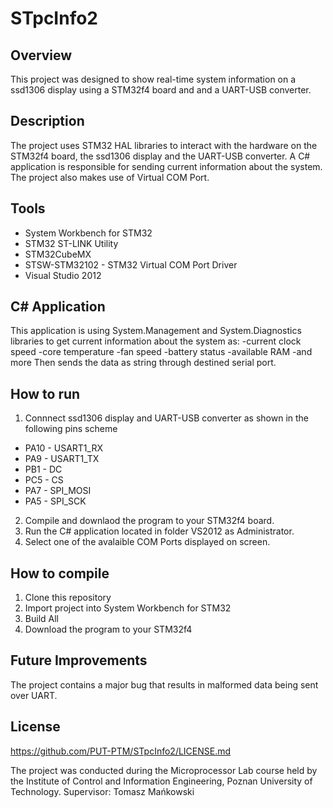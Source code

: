 # STpcInfo2
## Overview
This project was designed to show real-time system information on a ssd1306 display using a STM32f4 board and and a UART-USB converter.
## Description
The project uses STM32 HAL libraries to interact with the hardware on the STM32f4 board, the ssd1306 display and the UART-USB converter. A C# application is responsible for sending current information about the system. The project also makes use of Virtual COM Port.
## Tools
- System Workbench for STM32
- STM32 ST-LINK Utility
- STM32CubeMX
- STSW-STM32102 - STM32 Virtual COM Port Driver
- Visual Studio 2012
## C# Application
This application is using System.Management and System.Diagnostics libraries to get current information about the system as:
-current clock speed
-core temperature
-fan speed
-battery status
-available RAM
-and more
Then sends the data as string through destined serial port.
## How to run
1. Connnect ssd1306 display and UART-USB converter as shown in the following pins scheme
- PA10 - USART1_RX
- PA9 - USART1_TX
- PB1 - DC
- PC5 - CS
- PA7 - SPI_MOSI
- PA5 - SPI_SCK
2. Compile and downlaod the program to your STM32f4 board.
3. Run the C# application located in folder VS2012 as Administrator.
4. Select one of the avalaible COM Ports displayed on screen.
## How to compile
1. Clone this repository
2. Import project into System Workbench for STM32
3. Build All
4. Download the program to your STM32f4
## Future Improvements
The project contains a major bug that results in malformed data being sent over UART.
## License 
https://github.com/PUT-PTM/STpcInfo2/LICENSE.md


The project was conducted during the Microprocessor Lab course held by the Institute of Control and Information Engineering, Poznan University of Technology. Supervisor: Tomasz Mańkowski
